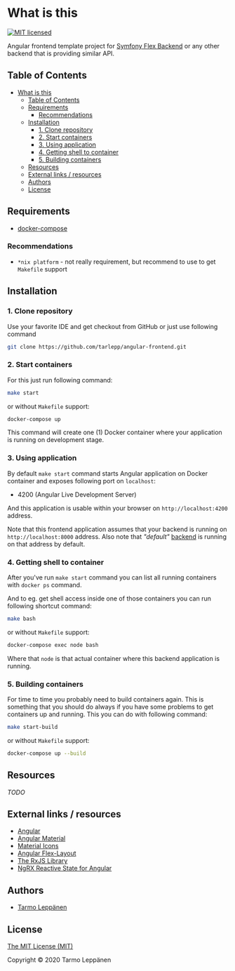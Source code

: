 # What is this

[![MIT licensed](https://img.shields.io/badge/license-MIT-blue.svg)](LICENSE)

Angular frontend template project for 
[Symfony Flex Backend](https://github.com/tarlepp/symfony-flex-backend)
or any other backend that is providing similar API.

## Table of Contents

* [What is this](#what-is-this)
   * [Table of Contents](#table-of-contents)
   * [Requirements](#requirements)
      * [Recommendations](#recommendations)
   * [Installation](#installation)
      * [1. Clone repository](#1-clone-repository)
      * [2. Start containers](#2-start-containers)
      * [3. Using application](#3-using-application)
      * [4. Getting shell to container](#4-getting-shell-to-container)
      * [5. Building containers](#5-building-containers)
   * [Resources](#resources)
   * [External links / resources](#external-links--resources)
   * [Authors](#authors)
   * [License](#license)

## Requirements

* [docker-compose](https://docs.docker.com/compose/install/)

### Recommendations

* `*nix platform` - not really requirement, but recommend to use to get 
  `Makefile` support

## Installation

### 1. Clone repository

Use your favorite IDE and get checkout from GitHub or just use following command

```bash
git clone https://github.com/tarlepp/angular-frontend.git
```

### 2. Start containers

For this just run following command:

```bash
make start
```

or without `Makefile` support:

```bash
docker-compose up
```

This command will create one (1) Docker container where your application is
running on development stage.
 
### 3. Using application

By default `make start` command starts Angular application on Docker container
and exposes following port on `localhost`:
 * 4200 (Angular Live Development Server)
 
And this application is usable within your browser on `http://localhost:4200`
address.

Note that this frontend application assumes that your backend is running on 
`http://localhost:8000` address. Also note that _"default"_ 
[backend](https://github.com/tarlepp/symfony-flex-backend)
is running on that address by default.

### 4. Getting shell to container

After you've run `make start` command you can list all running containers with 
`docker ps` command.

And to eg. get shell access inside one of those containers you can run following
shortcut command:

```bash
make bash
```

or without `Makefile` support:

```bash
docker-compose exec node bash
``` 

Where that `node` is that actual container where this backend application is
running.

### 5. Building containers

For time to time you probably need to build containers again. This is something
that you should do always if you have some problems to get containers up and
running. This you can do with following command:

```bash
make start-build
```

or without `Makefile` support:

```bash
docker-compose up --build 
```

## Resources

_TODO_

## External links / resources

* [Angular](https://angular.io/)
* [Angular Material](https://material.angular.io/)
* [Material Icons](https://material.io/resources/icons/)
* [Angular Flex-Layout](https://github.com/angular/flex-layout)
* [The RxJS Library](https://angular.io/guide/rx-library)
* [NgRX Reactive State for Angular](https://ngrx.io/)

## Authors

* [Tarmo Leppänen](https://github.com/tarlepp)

## License

[The MIT License (MIT)](LICENSE)

Copyright © 2020 Tarmo Leppänen
